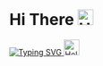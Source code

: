 
<!--
**Mohamed-Elkenany/Mohamed-Elkenany** is a ✨ _special_ ✨ repository because its `README.md` (this file) appears on your GitHub profile.

Here are some ideas to get you started:

- 🔭 I’m currently working on ...
- 🌱 I’m currently learning ...
- 👯 I’m looking to collaborate on ...
- 🤔 I’m looking for help with ...
- 💬 Ask me about ...
- 📫 How to reach me: ...
- 😄 Pronouns: ...
- ⚡ Fun fact: ...
-->
<h1>Hi There <span><img src="https://media.giphy.com/media/hvRJCLFzcasrR4ia7z/giphy.gif" alt="Hello Image" width="28" \></span></h1>
<p>
  <a href="https://git.io/typing-svg"><img src="https://readme-typing-svg.demolab.com?font=Fira+Code&weight=600&pause=1000&color=F762C2&width=435&lines=The+five+boxing+wizards+jump+quickly;How+vexingly+quick+daft+zebras+jump" alt="Typing SVG" />
    <img src="https://media.giphy.com/media/hvRJCLFzcasrR4ia7z/giphy.gif" alt="Hello Image" width="28" \>
  </a>
</p>


